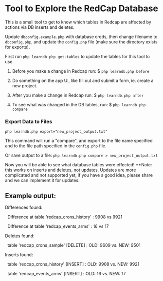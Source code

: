 # Tool to Explore the RedCap Database

This is a small tool to get to know which tables in Redcap are affected by actions via DB inserts and deletes.

Update  `dbconfig.example.php` with database creds, then change filename to `dbconfig.php`, and update the `config.php` file (make sure the directory exists for exports).

First run `php learndb.php get-tables` to update the tables for this tool to use.

1) Before you make a change in Redcap run: $ `php learndb.php before`

2) Do something on the app UI, like fill out and submit a form, ie. create a new project.

3) After you make a change in Redcap run: $ `php learndb.php after`

4) To see what was changed in the DB tables, run: $ `php learndb.php compare`

### Export Data to Files

 `php learndb.php export="new_project_output.txt"`

 This command will run a "compare", and export to the file name specified and to the file path specified in the `config.php` file.

 Or save output to a file: `php learndb.php compare > new_project_output.txt`

Now you will be able to see what database tables were effected! **Note: this works on inserts and deletes, not updates.  Updates are more complicated and not supported yet, if you have a good idea, please share and we can implement it for updates.

## Example output:

Differences found:

&nbsp;&nbsp;Difference at table 'redcap_crons_history' : 9908 vs 9921
  
&nbsp;&nbsp;Difference at table 'redcap_events_arms' : 16 vs 17
  
Deletes found:

&nbsp;&nbsp;table 'redcap_crons_sample' [DELETE] : OLD: 9609 vs. NEW: 9501

Inserts found:

&nbsp;&nbsp;table 'redcap_crons_history' [INSERT] : OLD: 9908 vs. NEW: 9921
  
&nbsp;&nbsp;table 'redcap_events_arms' [INSERT] : OLD: 16 vs. NEW: 17

